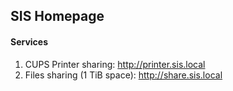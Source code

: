 ## SIS Homepage

#### Services
1. CUPS Printer sharing: http://printer.sis.local      
2. Files sharing (1 TiB space): http://share.sis.local           

